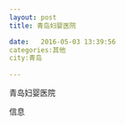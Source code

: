 ```yaml
--- 
layout: post 
title: 青岛妇婴医院

date:   2016-05-03 13:39:56 
categories:其他  
city:青岛
  
--- 
```

   
青岛妇婴医院

信息

